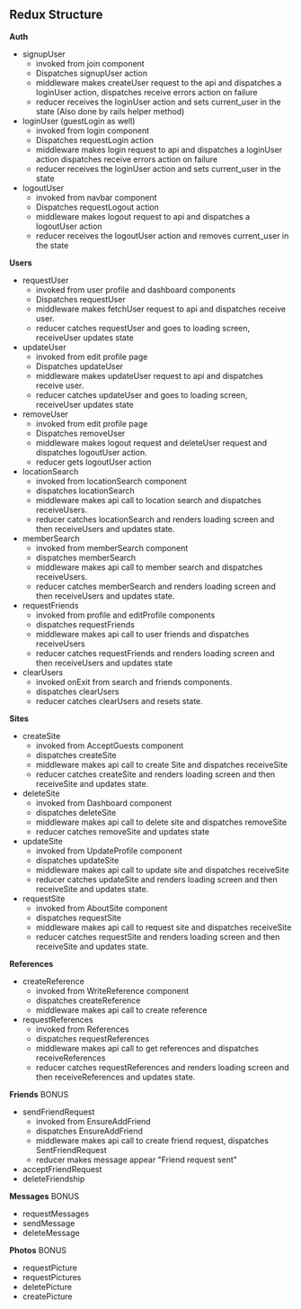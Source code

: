 ## Redux Structure

**Auth**
  - signupUser
    + invoked from join component
    + Dispatches signupUser action
    + middleware makes createUser request to the api and dispatches a loginUser action, dispatches receive errors action on failure
    + reducer receives the loginUser action and sets current_user in the state (Also done by rails helper method)
  - loginUser (guestLogin as well)
    + invoked from login component
    + Dispatches requestLogin action
    + middleware makes login request to api and dispatches a loginUser action dispatches receive errors action on failure
    + reducer receives the loginUser action and sets current_user in the state
  - logoutUser
    + invoked from navbar component
    + Dispatches requestLogout action
    + middleware makes logout request to api and dispatches a logoutUser action
    + reducer receives the logoutUser action and removes current_user in the state

**Users**
  - requestUser
    + invoked from user profile and dashboard components
    + Dispatches requestUser
    + middleware makes fetchUser request to api and dispatches receive user.
    + reducer catches requestUser and goes to loading screen, receiveUser updates state
  - updateUser
    + invoked from edit profile page
    + Dispatches updateUser
    + middleware makes updateUser request to api and dispatches receive user.
    + reducer catches updateUser and goes to loading screen, receiveUser updates state
  - removeUser
    + invoked from edit profile page
    + Dispatches removeUser
    + middleware makes logout request and deleteUser request and dispatches logoutUser action.
    + reducer gets logoutUser action
  - locationSearch
    + invoked from locationSearch component
    + dispatches locationSearch
    + middleware makes api call to location search and dispatches receiveUsers.
    + reducer catches locationSearch and renders loading screen and then receiveUsers and updates state.
  - memberSearch  
    + invoked from memberSearch component
    + dispatches memberSearch
    + middleware makes api call to member search and dispatches receiveUsers.
    + reducer catches memberSearch and renders loading screen and then receiveUsers and updates state.
  - requestFriends
    + invoked from profile and editProfile components
    + dispatches requestFriends
    + middleware makes api call to user friends and dispatches receiveUsers
    + reducer catches requestFriends and renders loading screen and then receiveUsers and updates state
  - clearUsers
    + invoked onExit from search and friends components.
    + dispatches clearUsers
    + reducer catches clearUsers and resets state.

**Sites**
  - createSite
    + invoked from AcceptGuests component
    + dispatches createSite
    + middleware makes api call to create Site and dispatches receiveSite
    + reducer catches createSite and renders loading screen and then receiveSite and updates state.
  - deleteSite
    + invoked from Dashboard component
    + dispatches deleteSite
    + middleware makes api call to delete site and dispatches removeSite
    + reducer catches removeSite and updates state
  - updateSite
    + invoked from UpdateProfile component
    + dispatches updateSite
    + middleware makes api call to update site and dispatches receiveSite
    + reducer catches updateSite and renders loading screen and then receiveSite and updates state.
  - requestSite
    + invoked from AboutSite component
    + dispatches requestSite
    + middleware makes api call to request site and dispatches receiveSite
    + reducer catches requestSite and renders loading screen and then receiveSite and updates state.

**References**
  - createReference
    + invoked from WriteReference component
    + dispatches createReference
    + middleware makes api call to create reference
  - requestReferences
    + invoked from References
    + dispatches requestReferences
    + middleware makes api call to get references and dispatches receiveReferences
    + reducer catches requestReferences and renders loading screen and then receiveReferences and updates state.

**Friends** BONUS
  - sendFriendRequest
    + invoked from EnsureAddFriend
    + dispatches EnsureAddFriend
    + middleware makes api call to create friend request, dispatches SentFriendRequest
    + reducer makes message appear "Friend request sent"
  - acceptFriendRequest
  - deleteFriendship

**Messages** BONUS
  - requestMessages
  - sendMessage
  - deleteMessage

**Photos** BONUS
  - requestPicture
  - requestPictures
  - deletePicture
  - createPicture
